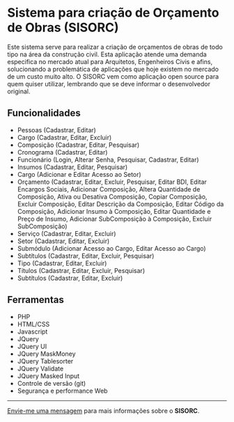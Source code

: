 # Sistema para criação de Orçamento de Obras (SISORC) 

Este sistema serve para realizar a criação de orçamentos de obras de todo tipo na área da construção civil. Esta aplicação atende uma demanda especifica no mercado atual para Arquitetos, Engenheiros Civis e afins, solucionando a problemática de aplicações que hoje existem no mercado de um custo muito alto. O SISORC vem como aplicação open source para quem quiser utilizar, lembrando que se deve informar o desenvolvedor original. 

## Funcionalidades

* Pessoas (Cadastrar, Editar)
* Cargo (Cadastrar, Editar, Excluir)
* Composição (Cadastrar, Editar, Pesquisar)
* Cronograma (Cadastrar, Editar)
* Funcionário (Login, Alterar Senha, Pesquisar, Cadastrar, Editar)
* Insumos (Cadastrar, Editar, Pesquisar)
* Cargo (Adicionar e Editar Acesso ao Setor)
* Orçamento (Cadastrar, Editar, Excluir, Pesquisar, Editar BDI, Editar Encargos Sociais, Adicionar Composição, Altera Quantidade de Composição, Ativa ou Desativa Composição, Copiar Composição, Excluir Composição, Editar Descrição da Composição, Editar Código da Composição, Adicionar Insumo à Composição, Editar Quantidade e Preço de Insumo, Adicionar SubComposição à Composição, Excluir SubComposição)
* Serviço (Cadastrar, Editar, Excluir)
* Setor (Cadastrar, Editar, Excluir)
* Submódulo (Adicionar Acesso ao Cargo, Editar Acesso ao Cargo)
* Subtítulos (Cadastrar, Editar, Excluir, Pesquisar)
* Tipo (Cadastrar, Editar, Excluir)
* Títulos (Cadastrar, Editar, Excluir, Pesquisar)
* Subtítulos (Cadastrar, Editar, Excluir)

## Ferramentas

* PHP
* HTML/CSS
* Javascript
* JQuery
* JQuery UI
* JQuery MaskMoney
* JQuery Tablesorter
* JQuery Validate
* JQuery Masked Input
* Controle de versão (git)
* Segurança e performance Web 


--- 
  
[Envie-me uma mensagem](mailto:programador.leandrolopes@gmail.com "Envie-me uma mensagem") para mais informações sobre o <b>SISORC</b>.
